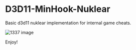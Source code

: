 # D3D11-MinHook-Nuklear
Basic d3d11 nuklear implementation for internal game cheats.


![1337 image](https://i.gyazo.com/98eadd5a7be9bbcb069394b277766e2c.png)

Enjoy!
